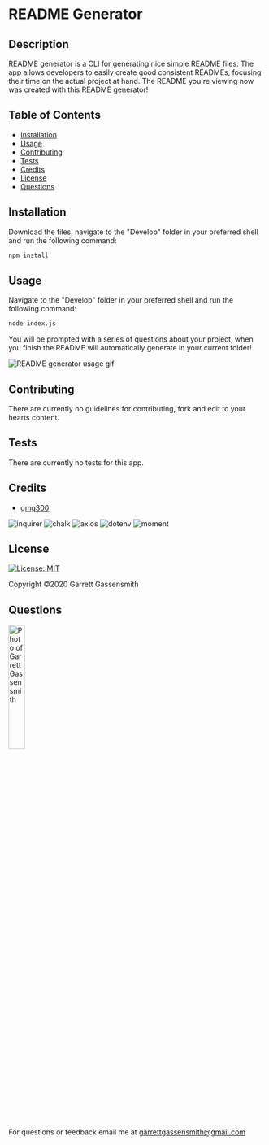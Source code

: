 
  # README Generator


  ## Description
  README generator is a CLI for generating nice simple README files. The app allows developers to easily create good consistent READMEs, focusing their time on the actual project at hand. The README you're viewing now was created with this README generator!

  
  ## Table of Contents
  * [Installation](#installation)
  * [Usage](#usage)
  * [Contributing](#contributing)
  * [Tests](#tests)
  * [Credits](#credits)
  * [License](#license)
  * [Questions](#questions)
  
  
  ## Installation
  Download the files, navigate to the "Develop" folder in your preferred shell and run the following command: 
  ```sh
  npm install
  ```
  
  
  ## Usage
  Navigate to the "Develop" folder in your preferred shell and run the following command: 
  ```sh
  node index.js
  ```  
  You will be prompted with a series of questions about your project, when you finish the README will automatically generate in your current folder!

  <img alt="README generator usage gif" src="Assets/README-generator.gif">
  
  
  ## Contributing
  There are currently no guidelines for contributing, fork and edit to your hearts content.
  
  
  ## Tests
  There are currently no tests for this app.
  

  ## Credits
  * [gmg300](https://github.com/gmg300)
  

  ![inquirer](https://img.shields.io/badge/Made%20with-inquirer-yellowgreen.svg)  ![chalk](https://img.shields.io/badge/Made%20with-chalk-ff69b4.svg)  ![axios](https://img.shields.io/badge/Made%20with-axios-blue.svg)  ![dotenv](https://img.shields.io/badge/Made%20with-dotenv-blueviolet.svg)  ![moment](https://img.shields.io/badge/Made%20with-moment-green.svg) 
  
  
  ## License
  [![License: MIT](https://img.shields.io/badge/License-MIT-yellow.svg)](https://opensource.org/licenses/MIT)

  Copyright &copy;2020 Garrett Gassensmith 
  
  
  ## Questions
  <img alt="Photo of Garrett Gassensmith" src="https://avatars2.githubusercontent.com/u/25697564?v=4" width="25%">
  
  For questions or feedback email me at garrettgassensmith@gmail.com  
